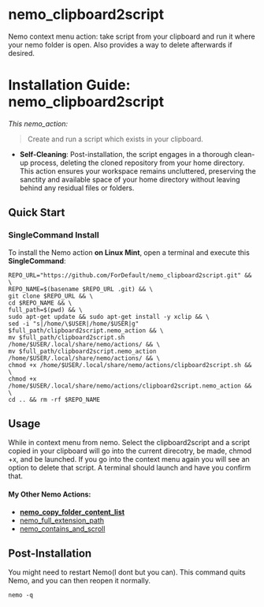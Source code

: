 # nemo_clipboard2script
Nemo context menu action: take script from your clipboard and run it where your nemo folder is open. Also provides a way to delete afterwards if desired.  



# Installation Guide: nemo_clipboard2script


*This nemo_action:* 
> Create and run a script which exists in your clipboard. 


- **Self-Cleaning**: Post-installation, the script engages in a thorough clean-up process, deleting the cloned repository from your home directory. This action ensures your workspace remains uncluttered, preserving the sanctity and available space of your home directory without leaving behind any residual files or folders.

## Quick Start
 ### SingleCommand Install

To install the Nemo action **on Linux Mint**, open a terminal and execute this **SingleCommand**:

```
REPO_URL="https://github.com/ForDefault/nemo_clipboard2script.git" && \
REPO_NAME=$(basename $REPO_URL .git) && \
git clone $REPO_URL && \
cd $REPO_NAME && \
full_path=$(pwd) && \
sudo apt-get update && sudo apt-get install -y xclip && \
sed -i "s|/home/\$USER|/home/$USER|g" $full_path/clipboard2script.nemo_action && \
mv $full_path/clipboard2script.sh /home/$USER/.local/share/nemo/actions/ && \
mv $full_path/clipboard2script.nemo_action /home/$USER/.local/share/nemo/actions/ && \
chmod +x /home/$USER/.local/share/nemo/actions/clipboard2script.sh && \
chmod +x /home/$USER/.local/share/nemo/actions/clipboard2script.nemo_action && \
cd .. && rm -rf $REPO_NAME

```

## Usage

While in context menu from nemo. Select the clipboard2script and a script copied in your clipboard will go into the current direcotry, be made, chmod +x, and be launched. If you go into the context menu again you will see an option to delete that script. A terminal should launch and have you confirm that.  

#### My Other Nemo Actions:
- **[nemo_copy_folder_content_list](https://github.com/ForDefault/nemo_copy_folder_content_list)**
- [nemo_full_extension_path](https://github.com/ForDefault/nemo_full_extension_path)
- [nemo_contains_and_scroll](https://github.com/ForDefault/nemo_contains_and_scroll)


## Post-Installation

You might need to restart Nemo(I dont but you can). 
This command quits Nemo, and you can then reopen it normally.

```
nemo -q 
```




